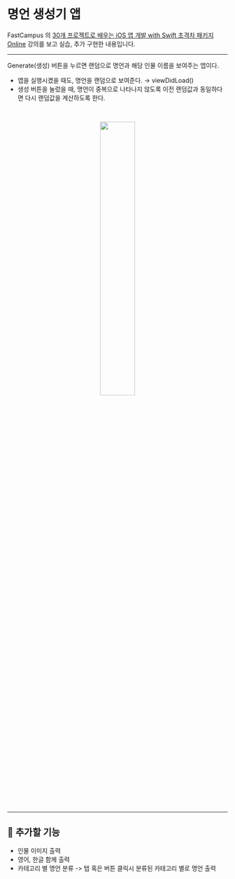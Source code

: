 # 명언 생성기 앱

FastCampus 의 [30개 프로젝트로 배우는 iOS 앱 개발 with Swift 초격차 패키지 Online](https://fastcampus.co.kr/dev_online_iosappfinal) 강의를 보고 실습, 추가 구현한 내용입니다. 

---

Generate(생성) 버튼을 누르면 랜덤으로 명언과 해당 인물 이름을 보여주는 앱이다. 

- 앱을 실행시켰을 때도, 명언을 랜덤으로 보여준다. → viewDidLoad()
- 생성 버튼을 눌렀을 때, 명언이 중복으로 나타나지 않도록 이전 랜덤값과 동일하다면 다시 랜덤값을 계산하도록 한다.

<br>

<p align="center"><img src="https://user-images.githubusercontent.com/63290629/148004299-8e906a54-a7e6-4055-b25a-3c89c6397da4.png" width="40%" height="40%"/></p>

---

## 🍒 추가할 기능
- 인물 이미지 출력
- 영어, 한글 함께 출력
- 카테고리 별 명언 분류 -> 탭 혹은 버튼 클릭시 분류된 카테고리 별로 명언 출력 